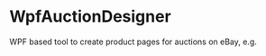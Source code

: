 WpfAuctionDesigner
==================

WPF based tool to create product pages for auctions on eBay, e.g.
